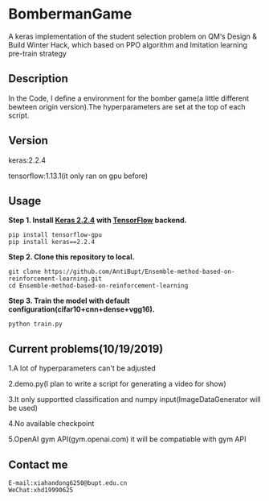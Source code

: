 # BombermanGame
A keras implementation of the student selection problem on QM‘s Design &amp; Build Winter Hack, which based on PPO algorithm and Imitation learning pre-train strategy

## Description
In the Code, I define a environment for the bomber game(a little different bewteen origin version).The hyperparameters are set at the top of each script.
## Version
keras:2.2.4

tensorflow:1.13.1(it only ran on gpu before)
## Usage
**Step 1.
Install [Keras 2.2.4](https://github.com/fchollet/keras) 
with [TensorFlow](https://github.com/tensorflow/tensorflow) backend.**
```
pip install tensorflow-gpu
pip install keras==2.2.4
```

**Step 2. Clone this repository to local.**
```
git clone https://github.com/AntiBupt/Ensemble-method-based-on-reinforcement-learning.git
cd Ensemble-method-based-on-reinforcement-learning
```
**Step 3. Train the model with default configuration(cifar10+cnn+dense+vgg16).**
```
python train.py
```
## Current problems(10/19/2019)
1.A lot of hyperparameters can't be adjusted

2.demo.py(I plan to write a script for generating a video for show) 

3.It only supportted classification and numpy input(ImageDataGenerator will be used)

4.No available checkpoint

5.OpenAI gym API(gym.openai.com) it will be compatiable with gym API
## Contact me
```
E-mail:xiahandong6250@bupt.edu.cn
WeChat:xhd19990625
```
